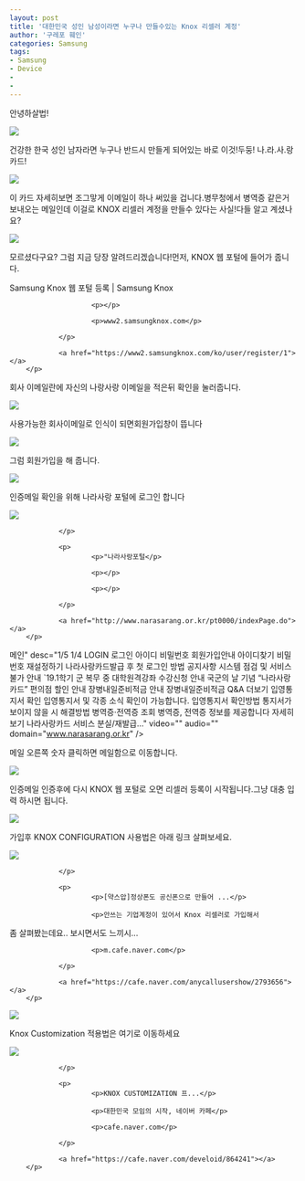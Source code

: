 ```yaml
---
layout: post
title: '대한민국 성인 남성이라면 누구나 만들수있는 Knox 리셀러 계정'
author: '구레포 훼인'
categories: Samsung
tags:
- Samsung
- Device
-
-
---
```



<script> location.href='https://cafe.naver.com/develoid/864239' ; </script>

<p>안녕하살법!</p>
<img src="https://storep-phinf.pstatic.net/ogq_58146d74c399f/original_32.png?type=p100_100"><p>건강한 한국 성인 남자라면 누구나 반드시 만들게 되어있는 바로 이것!두둥! 나.라.사.랑 카드!</p>
<img src="https://cafeptthumb-phinf.pstatic.net/MjAxOTA0MTdfMjU5/MDAxNTU1NDYzMDA5MDkw.kuVvdmznsbq2KtgEzJ25xNo6iPzxXyzfLjZpMc8sRCgg.02oT3s5nLqZT2ngtC0ziOQ9tDbfpJMgRmWaApTMeSa0g.JPEG.yougnilzzz/externalFile.jpg?type=w740"><p>이 카드 자세히보면 조그맣게 이메일이 하나 써있을 겁니다.병무청에서 병역증 같은거 보내오는 메일인데 이걸로  KNOX 리셀러 계정을 만들수 있다는 사실!다들 알고 계셨나요?</p>
<img src="https://storep-phinf.pstatic.net/ogq_58146d6e98126/original_5.png?type=p100_100"><p>모르셨다구요? 그럼 지금 당장 알려드리겠습니다!먼저, KNOX  웹 포털에 들어가 줍니다.</p>
<p>
        <p>
                          <p>
                        <p>Samsung Knox 웹 포털 등록 | Samsung Knox</p>

                        <p></p>

                        <p>www2.samsungknox.com</p>

                </p>

                <a href="https://www2.samsungknox.com/ko/user/register/1"></a>
        </p>

</p>
<p>회사 이메일란에 자신의 나랑사랑 이메일을 적은뒤 확인을 눌러줍니다.</p>
<img src="https://cafeptthumb-phinf.pstatic.net/MjAxOTA0MTdfMjcw/MDAxNTU1NDYzMDA5Nzk0.SrsRcdEf70fRYpBoZ-tW0ShuR93gqvqsjY2BngURZ3Yg.lb-A8rWJizxd694hsuPFTQrMkrRI86bev42Tt6Lqa2cg.JPEG.yougnilzzz/externalFile.jpg?type=w740"><p>사용가능한 회사이메일로 인식이 되면회원가입창이 뜹니다</p>
<img src="https://cafeptthumb-phinf.pstatic.net/MjAxOTA0MTdfMjE2/MDAxNTU1NDYzMDEwMzMy.W5UecMLYMXEt46jHa1Sx2AI3GtQiUQdMj9Q7HmHwfXIg.bby_SwbnrPiA4eF6i1057jCgmTaoLCopo-Rme7YfIcYg.PNG.yougnilzzz/externalFile.png?type=w740"><p>그럼 회원가입을 해 줍니다.</p>
<img src="https://cafeptthumb-phinf.pstatic.net/MjAxOTA0MTdfMTk1/MDAxNTU1NDYzMDEwODUw.7jbWXeh1BmvVEa3W9IAT-LjmvRK-mIK3th0T5ALkNVog.qlZvXqeLEqUMbUiSW8CQk-a8i7S5e7g12J0ISaDArKMg.PNG.yougnilzzz/externalFile.png?type=w740"><p>인증메일 확인을 위해 나라사랑 포털에 로그인 합니다</p>
<p>
        <p>
                          <p>
                        <img src="https://dthumb-phinf.pstatic.net/?src=http://www.narasarang.or.kr/cmm/fms/ImgFileDown.do?fileId=90ED16BFA2238FA7CA1858B32E216C00&amp;type=f560_336">
                        
                </p>

                <p>
                        <p>"나라사랑포털</p>

                        <p></p>

                        <p></p>

                </p>

                <a href="http://www.narasarang.or.kr/pt0000/indexPage.do"></a>
        </p>

</p>
 메인" desc="1/5 1/4 LOGIN 로그인 아이디 비밀번호 회원가입안내 아이디찾기 비밀번호 재설정하기 나라사랑카드발급 후 첫 로그인 방법 공지사항 시스템 점검 및 서비스 불가 안내 `19.1학기 군 복무 중 대학원격강좌 수강신청 안내 국군의 날 기념 “나라사랑카드” 편의점 할인 안내 장병내일준비적금 안내 장병내일준비적금 Q&amp;A 더보기 입영통지서 확인 입영통지서 및 각종 소식 확인이 가능합니다. 입영통지서 확인방법 통지서가 보이지 않을 시 해결방법 병역증·전역증 조회 병역증, 전역증 정보를 제공합니다 자세히 보기 나라사랑카드 서비스 분실/재발급..." video="" audio="" domain="<a href="http://www.narasarang.or.kr">www.narasarang.or.kr</a>"  /&gt;<p>메일 오른쪽 숫자 클릭하면 메일함으로 이동합니다.</p>
<img src="https://cafeptthumb-phinf.pstatic.net/MjAxOTA0MTdfMTE5/MDAxNTU1NDYzMDExMjUx.N0sA1SZFFielcx3ejstVa4nU6HYhqN79E0vit4vmwK8g.AYY13a4MJbDdheKd43XD-Q2jsGALPla4JLafudzt6o8g.JPEG.yougnilzzz/externalFile.jpg?type=w740"><p>인증메일 인증후에 다시 KNOX 웹 포털로 오면 리셀러 등록이 시작됩니다.그냥 대충 입력 하시면 됩니다.</p>
<img src="https://cafeptthumb-phinf.pstatic.net/MjAxOTA0MTdfMzgg/MDAxNTU1NDYzMDExNzc5.3ggWRQQ3YQhbae93AYK9KLuX0AAfdn6FBbYwTb_VYOEg.4VUw5WP1SbFEeq0w3dLD2jff_TaXeXBwVuHPq9-Coa8g.JPEG.yougnilzzz/externalFile.jpg?type=w740"><p>가입후 KNOX CONFIGURATION 사용법은 아래 링크 살펴보세요.</p>
<p>
        <p>
                          <p>
                        <img src="https://dthumb-phinf.pstatic.net/?src=https://cafeptthumb-phinf.pstatic.net/MjAxOTAyMDZfMTYg/MDAxNTQ5NDYxOTQyNzg1.zna6cfJoQBU5uGu5-Ks19-hhjdUodsp6VY_bVk9zGvYg.DO6c94SBpQY6Q_Yrs_5oCWQFfSp5cQR-3c90leAaw-Qg.PNG.yougnilzzz/externalFile.png?type=f550_412&amp;timestamp=1555462822991&amp;type=f220">
                        
                </p>

                <p>
                        <p>[약스압]정상폰도 공신폰으로 만들어 ...</p>

                        <p>안쓰는 기업계정이 있어서 Knox 리셀러로 가입해서
좀 살펴봤는데요.. 보시면서도 느끼시...</p>

                        <p>m.cafe.naver.com</p>

                </p>

                <a href="https://cafe.naver.com/anycallusershow/2793656"></a>
        </p>

</p>
<img src="https://storep-phinf.pstatic.net/ogq_56b08caff2ea8/original_14.png?type=p100_100"><p>Knox Customization  적용법은 여기로 이동하세요</p>
<p></p>
<p>
        <p>
                          <p>
                        <img src="https://dthumb-phinf.pstatic.net/?src=%22https%3A%2F%2Fcafeptthumb-phinf.pstatic.net%2FMjAxOTA0MTFfMjYw%2FMDAxNTU0OTk0MjMzNTQ4.zjGJVmMMIOdFVkkvDg_OhpSwvd56aRrc5EFKYutB0kwg.8K2yPv5V2P9KjfEG98R4eq_MZhQsB1EP9jVsLihfI9og.PNG.kkw2821%2F1Desc.png%3Ftype%3Dw740%22&amp;type=f220">
                        
                </p>

                <p>
                        <p>KNOX CUSTOMIZATION 프...</p>

                        <p>대한민국 모임의 시작, 네이버 카페</p>

                        <p>cafe.naver.com</p>

                </p>

                <a href="https://cafe.naver.com/develoid/864241"></a>
        </p>

</p>
<p></p>

